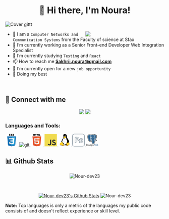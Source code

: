 <h1 align="center">👋 Hi there, I'm Noura!</h1>

![Cover gittt](https://github.com/user-attachments/assets/caab94ff-f499-445c-9e20-f21101506395)

<img align="right" src="https://user-images.githubusercontent.com/63050133/156676671-d5b2e362-97d4-4404-9447-dd71ddfea82f.gif" width = 250px/>

- :school: I am a `Computer Networks and Communication Systems` from the Faculty of science at Sfax
- 🔭 I’m currently working as a Senior Front-end Developer Web Integration Specialist
- 🌱 I’m currently studying `Testing` and `React`
- 📫 How to reach me **Sakhrii.noura@gmail.com**
- :thinking: I’m currently open for a new `job opportunity`
- 🐼 Doing my best 

<br>

## 📩 Connect with me
<p align="center">
    <a href="Sakhrii.noura@gmail.com" title="Gmail"><img src="https://img.shields.io/badge/gmail-%23F05033.svg?style=for-the-badge&logo=gmail&logoColor=white"/></a>  
    <a href="https://www.linkedin.com/in/nour-s-929a70331/" title="LinkedIn"><img src="https://img.shields.io/badge/linkedin-%230077B5.svg?style=for-the-badge&logo=linkedin&logoColor=white"/></a>  
</p>

<h3 align="left">Languages and Tools:</h3>
<p align="left"> <a href="https://www.w3schools.com/css/" target="_blank" rel="noreferrer"> <img src="https://raw.githubusercontent.com/devicons/devicon/master/icons/css3/css3-original-wordmark.svg" alt="css3" width="40" height="40"/> </a> <a href="https://git-scm.com/" target="_blank" rel="noreferrer"> <img src="https://www.vectorlogo.zone/logos/git-scm/git-scm-icon.svg" alt="git" width="40" height="40"/> </a> <a href="https://www.w3.org/html/" target="_blank" rel="noreferrer"> <img src="https://raw.githubusercontent.com/devicons/devicon/master/icons/html5/html5-original-wordmark.svg" alt="html5" width="40" height="40"/> </a> <a href="https://developer.mozilla.org/en-US/docs/Web/JavaScript" target="_blank" rel="noreferrer"> <img src="https://raw.githubusercontent.com/devicons/devicon/master/icons/javascript/javascript-original.svg" alt="javascript" width="40" height="40"/> </a> <a href="https://www.linux.org/" target="_blank" rel="noreferrer"> <img src="https://raw.githubusercontent.com/devicons/devicon/master/icons/linux/linux-original.svg" alt="linux" width="40" height="40"/> </a> <a href="https://www.photoshop.com/en" target="_blank" rel="noreferrer"> <img src="https://raw.githubusercontent.com/devicons/devicon/master/icons/photoshop/photoshop-line.svg" alt="photoshop" width="40" height="40"/> </a> <a href="https://www.postgresql.org" target="_blank" rel="noreferrer"> <img src="https://raw.githubusercontent.com/devicons/devicon/master/icons/postgresql/postgresql-original-wordmark.svg" alt="postgresql" width="40" height="40"/> </a> </p>

## 📊 Github Stats
<p align="center"><img src="https://github-readme-streak-stats.herokuapp.com/?user=Nour-dev23&theme=tokyonight_duo" alt="Nour-dev23" /></p>
  <br/>
  <p align="center">
    <a href="https://github.com/anuraghazra/github-readme-stats">
	    <img alt="Nour-dev23's Github Stats" src="https://github-readme-stats.vercel.app/api?username=Nour-dev23&show_icons=true&count_private=true&locale=en&theme=tokyonight&layout=compact" height="230px"/></a>
	  <img src="https://github-readme-stats.vercel.app/api/top-langs?username=Nour-dev23&langs_count=10&show_icons=true&locale=en&theme=tokyonight" alt="Nour-dev23" height="230px"/>
<br/>

  <b>Note:</b> Top languages is only a metric of the languages my public code consists of and doesn't reflect experience or skill level.
  </p>
  


